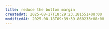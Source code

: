 ```yaml
---
title: reduce the bottom margin
createdAt: 2025-08-17T18:29:23.181551+08:00
modifiedAt: 2025-08-18T09:39:39.860233+08:00
---
```




